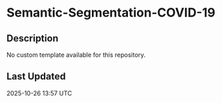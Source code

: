 # Semantic-Segmentation-COVID-19

## Description
No custom template available for this repository.

## Last Updated
2025-10-26 13:57 UTC
